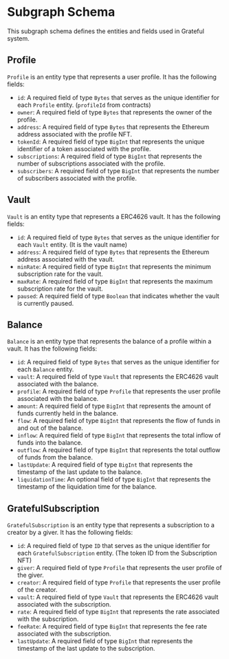# Subgraph Schema

This subgraph schema defines the entities and fields used in Grateful system.

## Profile

`Profile` is an entity type that represents a user profile. It has the following fields:

- `id`: A required field of type `Bytes` that serves as the unique identifier for each `Profile` entity. (`profileId` from contracts)
- `owner`: A required field of type `Bytes` that represents the owner of the profile.
- `address`: A required field of type `Bytes` that represents the Ethereum address associated with the profile NFT.
- `tokenId`: A required field of type `BigInt` that represents the unique identifier of a token associated with the profile.
- `subscriptions`: A required field of type `BigInt` that represents the number of subscriptions associated with the profile.
- `subscribers`: A required field of type `BigInt` that represents the number of subscribers associated with the profile.

## Vault

`Vault` is an entity type that represents a ERC4626 vault. It has the following fields:

- `id`: A required field of type `Bytes` that serves as the unique identifier for each `Vault` entity. (It is the vault name)
- `address`: A required field of type `Bytes` that represents the Ethereum address associated with the vault.
- `minRate`: A required field of type `BigInt` that represents the minimum subscription rate for the vault.
- `maxRate`: A required field of type `BigInt` that represents the maximum subscription rate for the vault.
- `paused`: A required field of type `Boolean` that indicates whether the vault is currently paused.

## Balance

`Balance` is an entity type that represents the balance of a profile within a vault. It has the following fields:

- `id`: A required field of type `Bytes` that serves as the unique identifier for each `Balance` entity.
- `vault`: A required field of type `Vault` that represents the ERC4626 vault associated with the balance.
- `profile`: A required field of type `Profile` that represents the user profile associated with the balance.
- `amount`: A required field of type `BigInt` that represents the amount of funds currently held in the balance.
- `flow`: A required field of type `BigInt` that represents the flow of funds in and out of the balance.
- `inflow`: A required field of type `BigInt` that represents the total inflow of funds into the balance.
- `outflow`: A required field of type `BigInt` that represents the total outflow of funds from the balance.
- `lastUpdate`: A required field of type `BigInt` that represents the timestamp of the last update to the balance.
- `liquidationTime`: An optional field of type `BigInt` that represents the timestamp of the liquidation time for the balance.

## GratefulSubscription

`GratefulSubscription` is an entity type that represents a subscription to a creator by a giver. It has the following fields:

- `id`: A required field of type `ID` that serves as the unique identifier for each `GratefulSubscription` entity. (The token ID from the Subscription NFT)
- `giver`: A required field of type `Profile` that represents the user profile of the giver.
- `creator`: A required field of type `Profile` that represents the user profile of the creator.
- `vault`: A required field of type `Vault` that represents the ERC4626 vault associated with the subscription.
- `rate`: A required field of type `BigInt` that represents the rate associated with the subscription.
- `feeRate`: A required field of type `BigInt` that represents the fee rate associated with the subscription.
- `lastUpdate`: A required field of type `BigInt` that represents the timestamp of the last update to the subscription.
